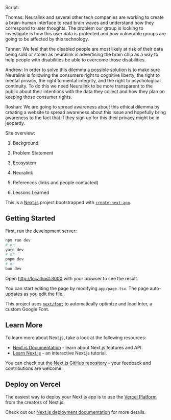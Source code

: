 Script:

Thomas:
Neuralink and several other tech companies are working to create a brain-human interface to read brain waves and understand how they correspond to user thoughts. The problem our group is looking to investigate is how this user data is protected and how vulnerable groups are going to be affected by this technology.

Tanner:
We feel that the disabled people are most likely at risk of their data being sold or stolen as neuralink is advertising the brain chip as a way to help people with disabilities be able to overcome those disabilities.

Andrew:
In order to solve this dilemma a possible solution is to make sure Neuralink is following the consumers right to cognitive liberty, the right to mental privacy, the right to mental integrity, and the right to psychological continuity. To do this we need Neuralink to be more transparent to the public about their intentions with the data they collect and how they plan on keeping those consumer rights.

Roshan:
We are going to spread awareness about this ethical dilemma by creating a website to spread awareness about this issue and hopefully bring awareness to the fact that if they sign up for this their privacy might be in jeopardy.





Site overview:

1. Background

2. Problem Statement

3. Ecosystem

4. Neuralink
 
5. References (links and people contacted)

6. Lessons Learned







This is a [Next.js](https://nextjs.org/) project bootstrapped with [`create-next-app`](https://github.com/vercel/next.js/tree/canary/packages/create-next-app).

## Getting Started

First, run the development server:

```bash
npm run dev
# or
yarn dev
# or
pnpm dev
# or
bun dev
```

Open [http://localhost:3000](http://localhost:3000) with your browser to see the result.

You can start editing the page by modifying `app/page.tsx`. The page auto-updates as you edit the file.

This project uses [`next/font`](https://nextjs.org/docs/basic-features/font-optimization) to automatically optimize and load Inter, a custom Google Font.

## Learn More

To learn more about Next.js, take a look at the following resources:

- [Next.js Documentation](https://nextjs.org/docs) - learn about Next.js features and API.
- [Learn Next.js](https://nextjs.org/learn) - an interactive Next.js tutorial.

You can check out [the Next.js GitHub repository](https://github.com/vercel/next.js/) - your feedback and contributions are welcome!

## Deploy on Vercel

The easiest way to deploy your Next.js app is to use the [Vercel Platform](https://vercel.com/new?utm_medium=default-template&filter=next.js&utm_source=create-next-app&utm_campaign=create-next-app-readme) from the creators of Next.js.

Check out our [Next.js deployment documentation](https://nextjs.org/docs/deployment) for more details.
